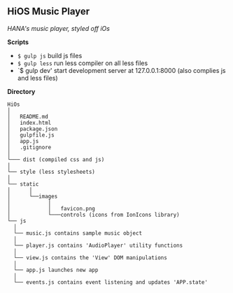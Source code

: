 ## HiOS Music Player
*HANA's music player, styled off iOs*


**Scripts**
- `$ gulp js` build js files 
- `$ gulp less` run less compiler on all less files
- `$ gulp dev' start development server at 127.0.0.1:8000 (also complies js and less files)



**Directory** 

```
HiOs 
│  
│   README.md
│   index.html
│   package.json
│   gulpfile.js
│   app.js
│   .gitignore
│
└─── dist (compiled css and js)
│
└── style (less stylesheets)   
│
└── static 
│      │
│      └──images
│            │
│            │   favicon.png   
│            └───controls (icons from IonIcons library)       
└── js 
  │
  └── music.js contains sample music object   
  │
  └── player.js contains 'AudioPlayer' utility functions   
  │
  └── view.js contains the 'View' DOM manipulations   
  │
  └── app.js launches new app   
  │
  └── events.js contains event listening and updates 'APP.state'   
```

